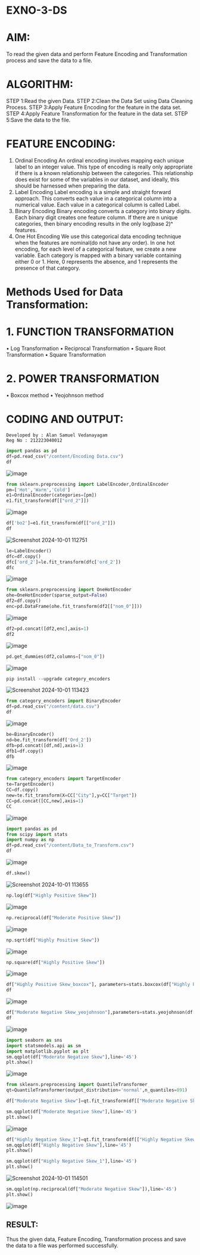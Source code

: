 # EXNO-3-DS

# AIM:
To read the given data and perform Feature Encoding and Transformation process and save the data to a file.

# ALGORITHM:
STEP 1:Read the given Data.
STEP 2:Clean the Data Set using Data Cleaning Process.
STEP 3:Apply Feature Encoding for the feature in the data set.
STEP 4:Apply Feature Transformation for the feature in the data set.
STEP 5:Save the data to the file.

# FEATURE ENCODING:
1. Ordinal Encoding
An ordinal encoding involves mapping each unique label to an integer value. This type of encoding is really only appropriate if there is a known relationship between the categories. This relationship does exist for some of the variables in our dataset, and ideally, this should be harnessed when preparing the data.
2. Label Encoding
Label encoding is a simple and straight forward approach. This converts each value in a categorical column into a numerical value. Each value in a categorical column is called Label.
3. Binary Encoding
Binary encoding converts a category into binary digits. Each binary digit creates one feature column. If there are n unique categories, then binary encoding results in the only log(base 2)ⁿ features.
4. One Hot Encoding
We use this categorical data encoding technique when the features are nominal(do not have any order). In one hot encoding, for each level of a categorical feature, we create a new variable. Each category is mapped with a binary variable containing either 0 or 1. Here, 0 represents the absence, and 1 represents the presence of that category.

# Methods Used for Data Transformation:
  # 1. FUNCTION TRANSFORMATION
• Log Transformation
• Reciprocal Transformation
• Square Root Transformation
• Square Transformation
  # 2. POWER TRANSFORMATION
• Boxcox method
• Yeojohnson method

# CODING AND OUTPUT:
```
Developed by : Alan Samuel Vedanayagam
Reg No : 212223040012
```

```python
import pandas as pd
df=pd.read_csv("/content/Encoding Data.csv")
df
```
![image](https://github.com/user-attachments/assets/861ca668-54a2-486a-a75b-4db3e46d361c)

```python
from sklearn.preprocessing import LabelEncoder,OrdinalEncoder
pm=['Hot','Warm','Cold']
e1=OrdinalEncoder(categories=[pm])
e1.fit_transform(df[["ord_2"]])
```
![image](https://github.com/user-attachments/assets/c46bcfc8-24cb-418d-b65f-e5c7c189bf9e)



```python
df['bo2']=e1.fit_transform(df[["ord_2"]])
df
```
![Screenshot 2024-10-01 112751](https://github.com/user-attachments/assets/13c12a60-747c-4cb8-a926-69e7cc1cfccf)



```python
le=LabelEncoder()
dfc=df.copy()
dfc['ord_2']=le.fit_transform(dfc['ord_2'])
dfc
```
![image](https://github.com/user-attachments/assets/eaa14681-695e-42af-b895-eb82314d26b1)



```python
from sklearn.preprocessing import OneHotEncoder
ohe=OneHotEncoder(sparse_output=False)
df2=df.copy()
enc=pd.DataFrame(ohe.fit_transform(df2[["nom_0"]]))
```
![image](https://github.com/user-attachments/assets/0b893acb-e20b-46e5-b032-6fd3e7b58145)


```python
df2=pd.concat([df2,enc],axis=1)
df2
```
![image](https://github.com/user-attachments/assets/25c8e2ff-3f5c-44b9-a873-b9a550abdd32)

```python
pd.get_dummies(df2,columns=["nom_0"])
```
![image](https://github.com/user-attachments/assets/d44d08aa-be43-488d-984d-391f4f0042d8)



```python
pip install --upgrade category_encoders
```
![Screenshot 2024-10-01 113423](https://github.com/user-attachments/assets/00fa038c-43ae-45b0-9f04-2367a472c37c)



```python
from category_encoders import BinaryEncoder
df=pd.read_csv("/content/data.csv")
df
```
![image](https://github.com/user-attachments/assets/d06d39c7-08ad-401d-87a6-d75adc952c76)



```python
be=BinaryEncoder()
nd=be.fit_transform(df['Ord_2'])
dfb=pd.concat([df,nd],axis=1)
dfb1=df.copy()
dfb
```
![image](https://github.com/user-attachments/assets/573e1f48-66ff-4c93-bcd9-c1a079422901)


```python
from category_encoders import TargetEncoder
te=TargetEncoder()
CC=df.copy()
new=te.fit_transform(X=CC["City"],y=CC["Target"])
CC=pd.concat([CC,new],axis=1)
CC
```
![image](https://github.com/user-attachments/assets/d551e20d-ddf0-4237-aef0-8e51895b535e)



```python
import pandas as pd
from scipy import stats
import numpy as np
df=pd.read_csv("/content/Data_to_Transform.csv")
df
```
![image](https://github.com/user-attachments/assets/cfc2654f-eb7d-428e-896a-9ee6eccf26fc)



```python
df.skew()
```
![Screenshot 2024-10-01 113655](https://github.com/user-attachments/assets/45d05009-d673-4d44-a8f0-bb839727254e)



```python
np.log(df["Highly Positive Skew"])
```
![image](https://github.com/user-attachments/assets/e54c07d4-0f38-4530-a630-291190b49078)



```python
np.reciprocal(df["Moderate Positive Skew"])
```
![image](https://github.com/user-attachments/assets/eae57994-bf82-4abd-9a3b-fae00cc2eff4)


```python
np.sqrt(df["Highly Positive Skew"])
```
![image](https://github.com/user-attachments/assets/61b4bd41-09f9-4f04-8dc8-5b45405d4139)


```python
np.square(df["Highly Positive Skew"])
```

![image](https://github.com/user-attachments/assets/a3a1d80d-1499-4a91-b9a5-bb043b911c5a)


```python
df["Highly Positive Skew_boxcox"], parameters=stats.boxcox(df["Highly Positive Skew"])
df
```
![image](https://github.com/user-attachments/assets/7f960eba-b8e5-43d3-a37b-24f30d5a4f97)


```python
df["Moderate Negative Skew_yeojohnson"],parameters=stats.yeojohnson(df["Moderate Negative Skew"])
df
```
![image](https://github.com/user-attachments/assets/6edb8d31-a26f-436f-ad7c-baec90af188a)


```python
import seaborn as sns
import statsmodels.api as sm
import matplotlib.pyplot as plt
sm.qqplot(df["Moderate Negative Skew"],line='45')
plt.show()
```
![image](https://github.com/user-attachments/assets/f3710ce9-e1aa-4770-a953-7d0ffc7a42b2)



```python
from sklearn.preprocessing import QuantileTransformer
qt=QuantileTransformer(output_distribution='normal',n_quantiles=891)

df["Moderate Negative Skew"]=qt.fit_transform(df[["Moderate Negative Skew"]])

sm.qqplot(df["Moderate Negative Skew"],line='45')
plt.show()
```
![image](https://github.com/user-attachments/assets/3fdfa646-b1b5-44e6-95f8-3cc6241c9198)



```python
df["Highly Negative Skew_1"]=qt.fit_transform(df[["Highly Negative Skew"]])
sm.qqplot(df["Highly Negative Skew"],line='45')
plt.show()
```



```python
sm.qqplot(df["Highly Negative Skew_1"],line='45')
plt.show()
```

![Screenshot 2024-10-01 114501](https://github.com/user-attachments/assets/a7fd36c4-f9b5-439c-ac27-e669ba86ed9a)

```python
sm.qqplot(np.reciprocal(df["Moderate Negative Skew"]),line='45')
plt.show()
```
![image](https://github.com/user-attachments/assets/8feebab1-2479-4896-9999-f0832d1b0a7b)




## RESULT:
Thus the given data, Feature Encoding, Transformation process and save the data to a file was performed successfully.
       
